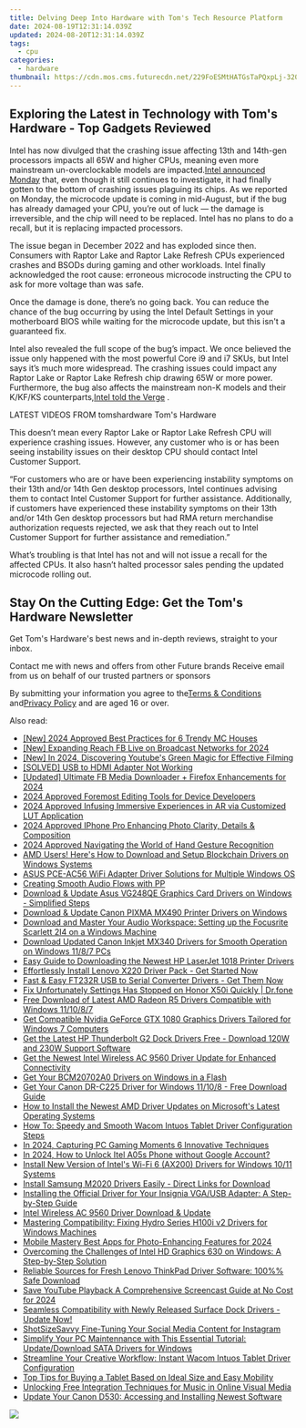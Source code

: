 ```yaml
---
title: Delving Deep Into Hardware with Tom's Tech Resource Platform
date: 2024-08-19T12:31:14.039Z
updated: 2024-08-20T12:31:14.039Z
tags:
  - cpu
categories:
  - hardware
thumbnail: https://cdn.mos.cms.futurecdn.net/229FoESMtHATGsTaPQxpLj-320-80.jpg
---
```


## Exploring the Latest in Technology with Tom's Hardware - Top Gadgets Reviewed

Intel has now divulged that the crashing issue affecting 13th and 14th-gen processors impacts all 65W and higher CPUs, meaning even more mainstream un-overclockable models are impacted.[Intel announced Monday](https://www.tomshardware.com/pc-components/cpus/intel-finally-announces-a-solution-for-cpu-crashing-errors-claims-elevated-voltages-are-the-root-cause-fix-coming-by-mid-august) that, even though it still continues to investigate, it had finally gotten to the bottom of crashing issues plaguing its chips. As we reported on Monday, the microcode update is coming in mid-August, but if the bug has already damaged your CPU, you’re out of luck — the damage is irreversible, and the chip will need to be replaced. Intel has no plans to do a recall, but it is replacing impacted processors.

 The issue began in December 2022 and has exploded since then. Consumers with Raptor Lake and Raptor Lake Refresh CPUs experienced crashes and BSODs during gaming and other workloads. Intel finally acknowledged the root cause: erroneous microcode instructing the CPU to ask for more voltage than was safe.

 Once the damage is done, there’s no going back. You can reduce the chance of the bug occurring by using the Intel Default Settings in your motherboard BIOS while waiting for the microcode update, but this isn't a guaranteed fix.

 Intel also revealed the full scope of the bug’s impact. We once believed the issue only happened with the most powerful Core i9 and i7 SKUs, but Intel says it’s much more widespread. The crashing issues could impact any Raptor Lake or Raptor Lake Refresh chip drawing 65W or more power. Furthermore, the bug also affects the mainstream non-K models and their K/KF/KS counterparts,[Intel told the Verge](https://www.theverge.com/2024/7/26/24206529/intel-13th-14th-gen-crashing-instability-cpu-voltage-q-a) .

 LATEST VIDEOS FROM tomshardware Tom's Hardware

 This doesn’t mean every Raptor Lake or Raptor Lake Refresh CPU will experience crashing issues. However, any customer who is or has been seeing instability issues on their desktop CPU should contact Intel Customer Support.

 “For customers who are or have been experiencing instability symptoms on their 13th and/or 14th Gen desktop processors, Intel continues advising them to contact Intel Customer Support for further assistance. Additionally, if customers have experienced these instability symptoms on their 13th and/or 14th Gen desktop processors but had RMA return merchandise authorization requests rejected, we ask that they reach out to Intel Customer Support for further assistance and remediation.”

 What’s troubling is that Intel has not and will not issue a recall for the affected CPUs. It also hasn’t halted processor sales pending the updated microcode rolling out.

## Stay On the Cutting Edge: Get the Tom's Hardware Newsletter

 Get Tom's Hardware's best news and in-depth reviews, straight to your inbox.

 Contact me with news and offers from other Future brands  Receive email from us on behalf of our trusted partners or sponsors

 By submitting your information you agree to the[Terms & Conditions](https://futureplc.com/terms-conditions/) and[Privacy Policy](https://futureplc.com/privacy-policy/) and are aged 16 or over.


<ins class="adsbygoogle"
     style="display:block"
     data-ad-format="autorelaxed"
     data-ad-client="ca-pub-7571918770474297"
     data-ad-slot="1223367746"></ins>



<ins class="adsbygoogle"
     style="display:block"
     data-ad-client="ca-pub-7571918770474297"
     data-ad-slot="8358498916"
     data-ad-format="auto"
     data-full-width-responsive="true"></ins>

<span class="atpl-alsoreadstyle">Also read:</span>
<div><ul>
<li><a href="https://video-capture.techidaily.com/new-2024-approved-best-practices-for-6-trendy-mc-houses/"><u>[New] 2024 Approved  Best Practices for 6 Trendy MC Houses</u></a></li>
<li><a href="https://facebook-video-content.techidaily.com/new-expanding-reach-fb-live-on-broadcast-networks-for-2024/"><u>[New] Expanding Reach  FB Live on Broadcast Networks for 2024</u></a></li>
<li><a href="https://facebook-record-videos.techidaily.com/new-in-2024-discovering-youtubes-green-magic-for-effective-filming/"><u>[New] In 2024, Discovering Youtube's Green Magic for Effective Filming</u></a></li>
<li><a href="https://common-error.techidaily.com/solved-usb-to-hdmi-adapter-not-working/"><u>[SOLVED] USB to HDMI Adapter Not Working</u></a></li>
<li><a href="https://facebook-video-files.techidaily.com/updated-ultimate-fb-media-downloader-plus-firefox-enhancements-for-2024/"><u>[Updated] Ultimate FB Media Downloader + Firefox Enhancements for 2024</u></a></li>
<li><a href="https://vp-tips.techidaily.com/2024-approved-foremost-editing-tools-for-device-developers/"><u>2024 Approved  Foremost Editing Tools for Device Developers</u></a></li>
<li><a href="https://fox-links.techidaily.com/2024-approved-infusing-immersive-experiences-in-ar-via-customized-lut-application/"><u>2024 Approved  Infusing Immersive Experiences in AR via Customized LUT Application</u></a></li>
<li><a href="https://fox-helps.techidaily.com/2024-approved-iphone-pro-enhancing-photo-clarity-details-and-composition/"><u>2024 Approved  IPhone Pro  Enhancing Photo Clarity, Details & Composition</u></a></li>
<li><a href="https://extra-skills.techidaily.com/2024-approved-navigating-the-world-of-hand-gesture-recognition/"><u>2024 Approved  Navigating the World of Hand Gesture Recognition</u></a></li>
<li><a href="https://hardware-help.techidaily.com/amd-users-heres-how-to-download-and-setup-blockchain-drivers-on-windows-systems/"><u>AMD Users! Here's How to Download and Setup Blockchain Drivers on Windows Systems</u></a></li>
<li><a href="https://win-dash.techidaily.com/asus-pce-ac56-wifi-adapter-driver-solutions-for-multiple-windows-os/"><u>ASUS PCE-AC56 WiFi Adapter Driver Solutions for Multiple Windows OS</u></a></li>
<li><a href="https://extra-hints.techidaily.com/creating-smooth-audio-flows-with-pp/"><u>Creating Smooth Audio Flows with PP</u></a></li>
<li><a href="https://hardware-help.techidaily.com/1722963182604-download-and-update-asus-vg248qe-graphics-card-drivers-on-windows-simplified-steps/"><u>Download & Update Asus VG248QE Graphics Card Drivers on Windows - Simplified Steps</u></a></li>
<li><a href="https://hardware-help.techidaily.com/download-and-update-canon-pixma-mx490-printer-drivers-on-windows/"><u>Download & Update Canon PIXMA MX490 Printer Drivers on Windows</u></a></li>
<li><a href="https://hardware-help.techidaily.com/download-and-master-your-audio-workspace-setting-up-the-focusrite-scarlett-2i4-on-a-windows-machine/"><u>Download and Master Your Audio Workspace: Setting up the Focusrite Scarlett 2I4 on a Windows Machine</u></a></li>
<li><a href="https://hardware-help.techidaily.com/download-updated-canon-inkjet-mx340-drivers-for-smooth-operation-on-windows-1187-pcs/"><u>Download Updated Canon Inkjet MX340 Drivers for Smooth Operation on Windows 11/8/7 PCs</u></a></li>
<li><a href="https://hardware-help.techidaily.com/easy-guide-to-downloading-the-newest-hp-laserjet-1018-printer-drivers/"><u>Easy Guide to Downloading the Newest HP LaserJet 1018 Printer Drivers</u></a></li>
<li><a href="https://hardware-help.techidaily.com/effortlessly-install-lenovo-x220-driver-pack-get-started-now/"><u>Effortlessly Install Lenovo X220 Driver Pack - Get Started Now</u></a></li>
<li><a href="https://hardware-help.techidaily.com/fast-and-easy-ft232r-usb-to-serial-converter-drivers-get-them-now/"><u>Fast & Easy FT232R USB to Serial Converter Drivers - Get Them Now</u></a></li>
<li><a href="https://howto.techidaily.com/fix-unfortunately-settings-has-stopped-on-honor-x50i-quickly-drfone-by-drfone-fix-android-problems-fix-android-problems/"><u>Fix Unfortunately Settings Has Stopped on Honor X50i Quickly | Dr.fone</u></a></li>
<li><a href="https://hardware-help.techidaily.com/free-download-of-latest-amd-radeon-r5-drivers-compatible-with-windows-111087/"><u>Free Download of Latest AMD Radeon R5 Drivers Compatible with Windows 11/10/8/7</u></a></li>
<li><a href="https://hardware-help.techidaily.com/get-compatible-nvidia-geforce-gtx-1080-graphics-drivers-tailored-for-windows-7-computers/"><u>Get Compatible Nvidia GeForce GTX 1080 Graphics Drivers Tailored for Windows 7 Computers</u></a></li>
<li><a href="https://hardware-help.techidaily.com/get-the-latest-hp-thunderbolt-g2-dock-drivers-free-download-120w-and-230w-support-software/"><u>Get the Latest HP Thunderbolt G2 Dock Drivers Free - Download 120W and 230W Support Software</u></a></li>
<li><a href="https://hardware-help.techidaily.com/get-the-newest-intel-wireless-ac-9560-driver-update-for-enhanced-connectivity/"><u>Get the Newest Intel Wireless AC 9560 Driver Update for Enhanced Connectivity</u></a></li>
<li><a href="https://hardware-help.techidaily.com/1722975442884-get-your-bcm20702a0-drivers-on-windows-in-a-flash/"><u>Get Your BCM20702A0 Drivers on Windows in a Flash</u></a></li>
<li><a href="https://hardware-help.techidaily.com/get-your-canon-dr-c225-driver-for-windows-11108-free-download-guide/"><u>Get Your Canon DR-C225 Driver for Windows 11/10/8 - Free Download Guide</u></a></li>
<li><a href="https://hardware-help.techidaily.com/how-to-install-the-newest-amd-driver-updates-on-microsofts-latest-operating-systems/"><u>How to Install the Newest AMD Driver Updates on Microsoft's Latest Operating Systems</u></a></li>
<li><a href="https://hardware-help.techidaily.com/how-to-speedy-and-smooth-wacom-intuos-tablet-driver-configuration-steps/"><u>How To: Speedy and Smooth Wacom Intuos Tablet Driver Configuration Steps</u></a></li>
<li><a href="https://visual-screen-recording.techidaily.com/in-2024-capturing-pc-gaming-moments-6-innovative-techniques/"><u>In 2024, Capturing PC Gaming Moments  6 Innovative Techniques</u></a></li>
<li><a href="https://unlock-android.techidaily.com/in-2024-how-to-unlock-itel-a05s-phone-without-google-account-by-drfone-android/"><u>In 2024, How to Unlock Itel A05s Phone without Google Account?</u></a></li>
<li><a href="https://hardware-help.techidaily.com/install-new-version-of-intels-wi-fi-6-ax200-drivers-for-windows-1011-systems/"><u>Install New Version of Intel's Wi-Fi 6 (AX200) Drivers for Windows 10/11 Systems</u></a></li>
<li><a href="https://hardware-help.techidaily.com/install-samsung-m2020-drivers-easily-direct-links-for-download/"><u>Install Samsung M2020 Drivers Easily - Direct Links for Download</u></a></li>
<li><a href="https://hardware-help.techidaily.com/installing-the-official-driver-for-your-insignia-vgausb-adapter-a-step-by-step-guide/"><u>Installing the Official Driver for Your Insignia VGA/USB Adapter: A Step-by-Step Guide</u></a></li>
<li><a href="https://hardware-help.techidaily.com/intel-wireless-ac-9560-driver-download-and-update/"><u>Intel Wireless AC 9560 Driver Download & Update</u></a></li>
<li><a href="https://hardware-help.techidaily.com/mastering-compatibility-fixing-hydro-series-h100i-v2-drivers-for-windows-machines/"><u>Mastering Compatibility: Fixing Hydro Series H100i v2 Drivers for Windows Machines</u></a></li>
<li><a href="https://extra-support.techidaily.com/mobile-mastery-best-apps-for-photo-enhancing-features-for-2024/"><u>Mobile Mastery  Best Apps for Photo-Enhancing Features for 2024</u></a></li>
<li><a href="https://hardware-help.techidaily.com/overcoming-the-challenges-of-intel-hd-graphics-630-on-windows-a-step-by-step-solution/"><u>Overcoming the Challenges of Intel HD Graphics 630 on Windows: A Step-by-Step Solution</u></a></li>
<li><a href="https://hardware-help.techidaily.com/reliable-sources-for-fresh-lenovo-thinkpad-driver-software-100-safe-download/"><u>Reliable Sources for Fresh Lenovo ThinkPad Driver Software: 100%% Safe Download</u></a></li>
<li><a href="https://facebook-record-videos.techidaily.com/save-youtube-playback-a-comprehensive-screencast-guide-at-no-cost-for-2024/"><u>Save YouTube Playback  A Comprehensive Screencast Guide at No Cost for 2024</u></a></li>
<li><a href="https://hardware-help.techidaily.com/seamless-compatibility-with-newly-released-surface-dock-drivers-update-now/"><u>Seamless Compatibility with Newly Released Surface Dock Drivers - Update Now!</u></a></li>
<li><a href="https://instagram-clips.techidaily.com/shotsizesavvy-fine-tuning-your-social-media-content-for-instagram/"><u>ShotSizeSavvy  Fine-Tuning Your Social Media Content for Instagram</u></a></li>
<li><a href="https://hardware-help.techidaily.com/simplify-your-pc-maintennance-with-this-essential-tutorial-updatedownload-sata-drivers-for-windows/"><u>Simplify Your PC Maintennance with This Essential Tutorial: Update/Download SATA Drivers for Windows</u></a></li>
<li><a href="https://hardware-help.techidaily.com/streamline-your-creative-workflow-instant-wacom-intuos-tablet-driver-configuration/"><u>Streamline Your Creative Workflow: Instant Wacom Intuos Tablet Driver Configuration</u></a></li>
<li><a href="https://buynow-marvelous.techidaily.com/top-tips-for-buying-a-tablet-based-on-ideal-size-and-easy-mobility/"><u>Top Tips for Buying a Tablet Based on Ideal Size and Easy Mobility</u></a></li>
<li><a href="https://voice-adjusting.techidaily.com/unlocking-free-integration-techniques-for-music-in-online-visual-media/"><u>Unlocking Free Integration Techniques for Music in Online Visual Media</u></a></li>
<li><a href="https://hardware-help.techidaily.com/update-your-canon-d530-accessing-and-installing-newest-software/"><u>Update Your Canon D530: Accessing and Installing Newest Software</u></a></li>
</ul></div>

<!-- affiliate ads begin -->
<a href="https://shop.mondly.com/affiliate.php?ACCOUNT=ATISTUDI&AFFILIATE=108875&PATH=https%3A%2F%2Fwww.mondly.com%3FAFFILIATE%3D108875%26RESOURCE%3D%2BGeneral%2B970x90%2B"><img src="https://secure.avangate.com/images/merchant/69c418c33ec2e1a4267fa9bb77fa1428/general-970x90.gif" border="0"></a>
<!-- affiliate ads end -->